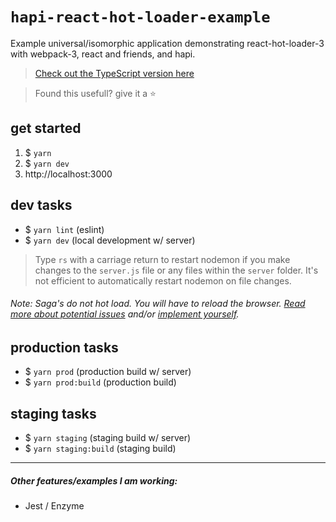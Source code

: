 # `hapi-react-hot-loader-example`
Example universal/isomorphic application demonstrating react-hot-loader-3 with webpack-3, react and friends, and hapi.

>  [Check out the TypeScript version here](https://github.com/codeBelt/typescript-hapi-react-hot-loader-example)

> Found this usefull? give it a :star:

## get started
1. $ `yarn`
2. $ `yarn dev`
3. http://localhost:3000

## dev tasks
- $ `yarn lint` (eslint)
- $ `yarn dev` (local development w/ server)

> Type `rs` with a carriage return to restart nodemon if you make changes to the `server.js` file or any files within the `server` folder. It's not efficient to automatically restart nodemon on file changes.

###### Note: Saga's do not hot load. You will have to reload the browser. [Read more about potential issues](https://github.com/redux-saga/redux-saga/issues/22#issuecomment-218737951) and/or [implement yourself](https://gist.github.com/markerikson/dc6cee36b5b6f8d718f2e24a249e0491).


## production tasks
- $ `yarn prod` (production build w/ server)
- $ `yarn prod:build` (production build)

## staging tasks
- $ `yarn staging` (staging build w/ server)
- $ `yarn staging:build` (staging build)

---

##### Other features/examples I am working:
* Jest / Enzyme
